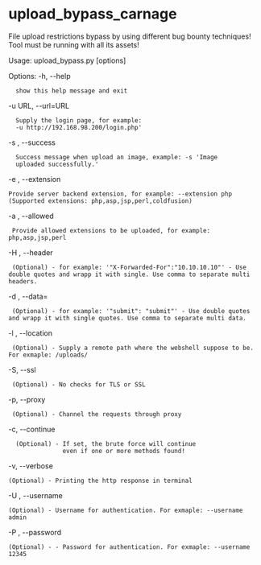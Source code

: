 # upload_bypass_carnage

File upload restrictions bypass by using different bug bounty techniques!
Tool must be running with all its assets!

Usage: upload_bypass.py [options]

Options:
  -h, --help            
  
      show this help message and exit
  
  -u URL, --url=URL    
  
      Supply the login page, for example:
      -u http://192.168.98.200/login.php'
  
  -s , --success
  
      Success message when upload an image, example: -s 'Image
      uploaded successfully.'
      
  -e , --extension 
  
    Provide server backend extension, for example: --extension php (Supported extensions: php,asp,jsp,perl,coldfusion)
      
   -a , --allowed
   
     Provide allowed extensions to be uploaded, for example: php,asp,jsp,perl
  
  -H , --header 
       
     (Optional) - for example: '"X-Forwarded-For":"10.10.10.10"' - Use double quotes and wrapp it with single. Use comma to separate multi headers.

  -d , --data= 
  
     (Optional) - for example: '"submit": "submit"' - Use double quotes and wrapp it with single quotes. Use comma to separate multi data.
  
  -l , --location
        
     (Optional) - Supply a remote path where the webshell suppose to be. For exmaple: /uploads/
  
  -S, --ssl
       
     (Optional) - No checks for TLS or SSL
  
  -p, --proxy
     
     (Optional) - Channel the requests through proxy
  
  -c, --continue
      
      (Optional) - If set, the brute force will continue
                   even if one or more methods found!
  
  -v, --verbose
    
    (Optional) - Printing the http response in terminal
    
  -U , --username
  
    (Optional) - Username for authentication. For exmaple: --username admin
  
  -P , --password 
  
    (Optional) - - Password for authentication. For exmaple: --username 12345
